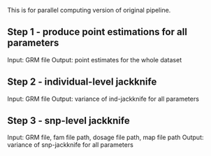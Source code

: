 This is for parallel computing version of original pipeline.

## Step 1 - produce point estimations for all parameters

Input: GRM file
Output: point estimates for the whole dataset

## Step 2 - individual-level jackknife

Input: GRM file
Output: variance of ind-jackknife for all parameters


## Step 3 - snp-level jackknife

Input: GRM file, fam file path, dosage file path, map file path
Output: variance of snp-jackknife for all parameters
